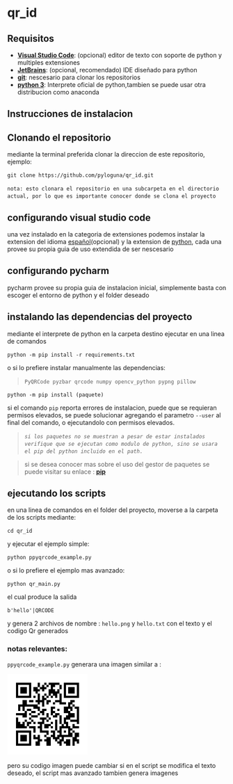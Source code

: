 # qr_id



## Requisitos
- [**Visual Studio Code**](https://code.visualstudio.com/): (opcional) editor de texto con soporte de python y multiples extensiones
- [**JetBrains**](https://www.jetbrains.com/es-es/pycharm/): (opcional, recomendado) IDE diseñado para python 
- [**git**](https://git-scm.com/): nescesario para clonar los repositorios
- [**python 3**](https://www.python.org/downloads/): Interprete oficial de python,tambien se puede usar otra distribucion como anaconda

## Instrucciones de instalacion

## Clonando el repositorio
mediante la terminal preferida clonar la direccion de este repositorio, ejemplo:
```
git clone https://github.com/pyloguna/qr_id.git
```
`nota: esto clonara el repositorio en una subcarpeta en el directorio actual, por lo que es importante conocer donde se clona el proyecto`

## configurando visual studio code

una vez instalado en la categoria de extensiones podemos instalar la extension del idioma [español](https://marketplace.visualstudio.com/items?itemName=MS-CEINTL.vscode-language-pack-es)(opcional) y la extension de [python](https://marketplace.visualstudio.com/items?itemName=ms-python.python), cada una provee su propia guia de uso extendida de ser nescesario

## configurando pycharm

pycharm provee su propia guia de instalacion inicial, simplemente basta con escoger el entorno de python y el folder deseado

## instalando las dependencias del proyecto
mediante el interprete de python en la carpeta destino ejecutar en una linea de comandos
```
python -m pip install -r requirements.txt
```
o si lo prefiere instalar manualmente las dependencias: 
> `PyQRCode pyzbar qrcode numpy opencv_python pypng pillow`
```
python -m pip install (paquete)
```

si el comando `pip` reporta errores de instalacion, puede que se requieran permisos elevados, se puede solucionar agregando el parametro `--user` al final del comando, o ejecutandolo con permisos elevados. 

>*`si los paquetes no se muestran a pesar de estar instalados verifique que se ejecutan como modulo de python, sino se usara el pip del python incluido en el path.`*

>si se desea conocer mas sobre el uso del gestor de paquetes se puede visitar su enlace : [**pip**](https://pypi.org/project/pip/)

## ejecutando los scripts

en una linea de comandos en el folder del proyecto, moverse a la carpeta de los scripts mediante:
```
cd qr_id
```
y ejecutar el ejemplo simple:
```
python ppyqrcode_example.py
```
o si lo prefiere el ejemplo mas avanzado:
```
python qr_main.py
```
el cual produce la salida
```
b'hello'|QRCODE
```
y genera 2 archivos de nombre : `hello.png` y `hello.txt` con el texto y el codigo Qr generados

### **notas relevantes**:
`ppyqrcode_example.py` generara una imagen similar a :

![famous-joke.png](qr_id/famous-joke.png?raw=true)

pero su codigo imagen puede cambiar si en el script se modifica el texto deseado, el script mas avanzado tambien genera imagenes 
